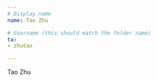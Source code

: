 ```yaml
---
# Display name
name: Tao Zhu

# Username (this should match the folder name)
ta:
- zhutao

---
```


Tao Zhu  

